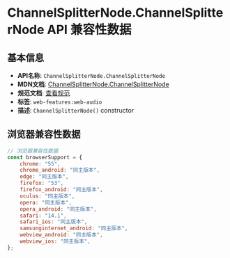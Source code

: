 # ChannelSplitterNode.ChannelSplitterNode API 兼容性数据

## 基本信息

- **API名称**: `ChannelSplitterNode.ChannelSplitterNode`
- **MDN文档**: [ChannelSplitterNode.ChannelSplitterNode](https://developer.mozilla.org/docs/Web/API/ChannelSplitterNode/ChannelSplitterNode)
- **规范文档**: [查看规范](https://webaudio.github.io/web-audio-api/#dom-channelsplitternode-channelsplitternode)
- **标签**: `web-features:web-audio`
- **描述**: `ChannelSplitterNode()` constructor

## 浏览器兼容性数据

```javascript
// 浏览器兼容性数据
const browserSupport = {
    chrome: "55",
    chrome_android: "同主版本",
    edge: "同主版本",
    firefox: "53",
    firefox_android: "同主版本",
    oculus: "同主版本",
    opera: "同主版本",
    opera_android: "同主版本",
    safari: "14.1",
    safari_ios: "同主版本",
    samsunginternet_android: "同主版本",
    webview_android: "同主版本",
    webview_ios: "同主版本",
};

```

